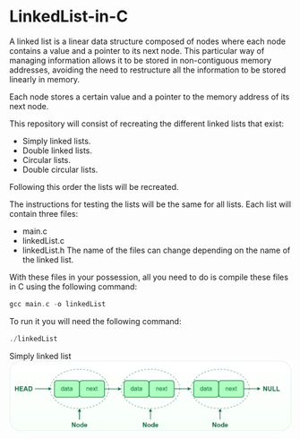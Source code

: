 # LinkedList-in-C

A linked list is a linear data structure composed of nodes where each node contains a value and a pointer to its next node. This particular way of managing information allows it to be stored in non-contiguous memory addresses, avoiding the need to restructure all the information to be stored linearly in memory.

Each node stores a certain value and a pointer to the memory address of its next node.

This repository will consist of recreating the different linked lists that exist:
  - Simply linked lists.
  - Double linked lists.
  - Circular lists.
  - Double circular lists.

Following this order the lists will be recreated.

The instructions for testing the lists will be the same for all lists.
Each list will contain three files:
  - main.c
  - linkedList.c
  - linkedList.h
The name of the files can change depending on the name of the linked list.

With these files in your possession, all you need to do is compile these files in C using the following command:
```c
gcc main.c -o linkedList
```

To run it you will need the following command:
```c
./linkedList
```
Simply linked list
![Imagen de ejemplo](images_linked_list/simplyLinkedList.png)
